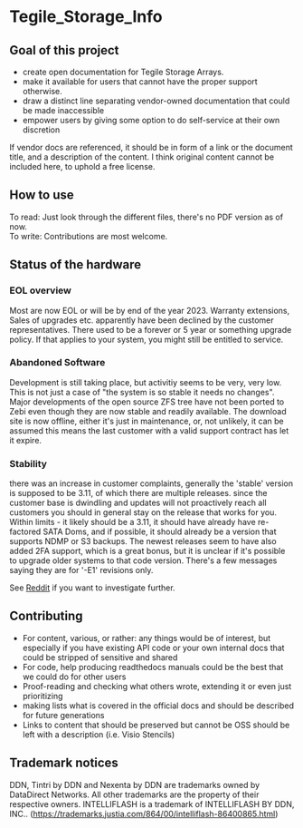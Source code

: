 # Tegile_Storage_Info


## Goal of this project

- create open documentation for Tegile Storage Arrays.
- make it available for users that cannot have the proper support otherwise.
- draw a distinct line separating vendor-owned documentation that could be
made inaccessible
- empower users by giving some option to do self-service at their own discretion

If vendor docs are referenced, it should be in form of a link or the document title, and a description of the content.
I think original content cannot be included here, to uphold a free license.

## How to use

To read: Just look through the different files, there's no PDF version as of now.  
To write: Contributions are most welcome.


## Status of the hardware

### EOL overview

Most are now EOL or will be by end of the year 2023.
Warranty extensions, Sales of upgrades etc. apparently have been declined by the customer representatives.
There used to be a forever or 5 year or something upgrade policy.
If that applies to your system, you might still be entitled to service.

### Abandoned Software

Development is still taking place, but activitiy seems to be very, very low. This is not just a case of "the system is so stable it needs no changes".
Major developments of the open source ZFS tree have not been ported to Zebi even though they are now stable and readily available.
The download site is now offline, either it's just in maintenance, or, not unlikely, it can be assumed this means the last customer with a valid support contract has let it expire.

### Stability

there was an increase in customer complaints, generally the 'stable' version is supposed to be 3.11, of which there are multiple releases.
since the customer base is dwindling and updates will not proactively reach all customers you should in general stay on the release that works for you.
Within limits - it likely should be a 3.11, it should have already have re-factored SATA Doms, and if possible, it should already be a version that supports NDMP or S3 backups.
The newest releases seem to have also added 2FA support, which is a great bonus, but it is unclear if it's possible to upgrade older systems to that code version.
There's a few messages saying they are for '-E1' revisions only.


See [Reddit](https://www.reddit.com/search/?q=tegile) if you want to investigate further.


## Contributing

- For content, various, or rather: any things would be of interest, but especially if you have existing API code or your own internal docs that could be stripped of sensitive and shared
- For code, help producing readthedocs manuals could be the best that we could do for other users
- Proof-reading and checking what others wrote, extending it or even just prioritizing
- making lists what is covered in the official docs and should be described for future generations
- Links to content that should be preserved but cannot be OSS should be left with a description (i.e. Visio Stencils)


## Trademark notices

DDN, Tintri by DDN and Nexenta by DDN are trademarks owned by DataDirect Networks. All other trademarks are the property of their respective owners.
INTELLIFLASH is a trademark of INTELLIFLASH BY DDN, INC.. 
(https://trademarks.justia.com/864/00/intelliflash-86400865.html)
